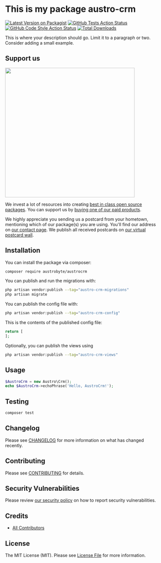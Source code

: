 # This is my package austro-crm

[![Latest Version on Packagist](https://img.shields.io/packagist/v/austrobyte/austrocrm.svg?style=flat-square)](https://packagist.org/packages/austrobyte/austrocrm)
[![GitHub Tests Action Status](https://img.shields.io/github/actions/workflow/status/austrobyte/austrocrm/run-tests.yml?branch=main&label=tests&style=flat-square)](https://github.com/austrobyte/austrocrm/actions?query=workflow%3Arun-tests+branch%3Amain)
[![GitHub Code Style Action Status](https://img.shields.io/github/actions/workflow/status/austrobyte/austrocrm/fix-php-code-style-issues.yml?branch=main&label=code%20style&style=flat-square)](https://github.com/austrobyte/austrocrm/actions?query=workflow%3A"Fix+PHP+code+style+issues"+branch%3Amain)
[![Total Downloads](https://img.shields.io/packagist/dt/austrobyte/austrocrm.svg?style=flat-square)](https://packagist.org/packages/austrobyte/austrocrm)

This is where your description should go. Limit it to a paragraph or two. Consider adding a small example.

## Support us

[<img src="https://github-ads.s3.eu-central-1.amazonaws.com/austro_crm.jpg?t=1" width="419px" />](https://spatie.be/github-ad-click/austro_crm)

We invest a lot of resources into creating [best in class open source packages](https://spatie.be/open-source). You can support us by [buying one of our paid products](https://spatie.be/open-source/support-us).

We highly appreciate you sending us a postcard from your hometown, mentioning which of our package(s) you are using. You'll find our address on [our contact page](https://spatie.be/about-us). We publish all received postcards on [our virtual postcard wall](https://spatie.be/open-source/postcards).

## Installation

You can install the package via composer:

```bash
composer require austrobyte/austrocrm
```

You can publish and run the migrations with:

```bash
php artisan vendor:publish --tag="austro-crm-migrations"
php artisan migrate
```

You can publish the config file with:

```bash
php artisan vendor:publish --tag="austro-crm-config"
```

This is the contents of the published config file:

```php
return [
];
```

Optionally, you can publish the views using

```bash
php artisan vendor:publish --tag="austro-crm-views"
```

## Usage

```php
$AustroCrm = new Austro\Crm();
echo $AustroCrm->echoPhrase('Hello, AustroCrm!');
```

## Testing

```bash
composer test
```

## Changelog

Please see [CHANGELOG](CHANGELOG.md) for more information on what has changed recently.

## Contributing

Please see [CONTRIBUTING](CONTRIBUTING.md) for details.

## Security Vulnerabilities

Please review [our security policy](../../security/policy) on how to report security vulnerabilities.

## Credits

- [All Contributors](../../contributors)

## License

The MIT License (MIT). Please see [License File](LICENSE.md) for more information.
